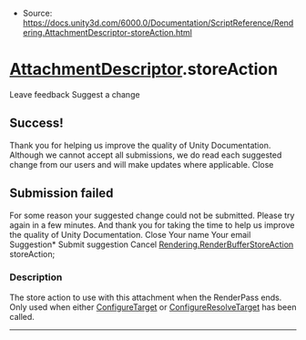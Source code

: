 * Source: https://docs.unity3d.com/6000.0/Documentation/ScriptReference/Rendering.AttachmentDescriptor-storeAction.html

#  [AttachmentDescriptor](https://docs.unity3d.com/6000.0/Documentation/ScriptReference/Rendering.AttachmentDescriptor.html).storeAction
Leave feedback
Suggest a change
## Success!
Thank you for helping us improve the quality of Unity Documentation. Although we cannot accept all submissions, we do read each suggested change from our users and will make updates where applicable.
Close
## Submission failed
For some reason your suggested change could not be submitted. Please <a>try again</a> in a few minutes. And thank you for taking the time to help us improve the quality of Unity Documentation.
Close
Your name Your email Suggestion* Submit suggestion
Cancel
[Rendering.RenderBufferStoreAction](https://docs.unity3d.com/6000.0/Documentation/ScriptReference/Rendering.RenderBufferStoreAction.html) storeAction; 
### Description
The store action to use with this attachment when the RenderPass ends. Only used when either [ConfigureTarget](https://docs.unity3d.com/6000.0/Documentation/ScriptReference/Rendering.AttachmentDescriptor.ConfigureTarget.html) or [ConfigureResolveTarget](https://docs.unity3d.com/6000.0/Documentation/ScriptReference/Rendering.AttachmentDescriptor.ConfigureResolveTarget.html) has been called.
* * *
